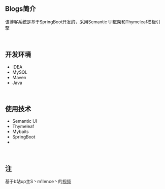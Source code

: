 ## Blogs简介

该博客系统是基于SpringBoot开发的，采用Semantic UI框架和Thymeleaf模板引擎



​	

## 开发环境

- IDEA
- MySQL
- Maven
- Java

​		

## 使用技术

- Semantic UI
- Thymeleaf
- Mybaits
- SpringBoot
- 


​	
## 注

基于b站up主S丶m1lence丶的[视频](https://www.bilibili.com/video/av72035869?spm_id_from=444.41.b_62696c692d6865616465722d6d.21)

